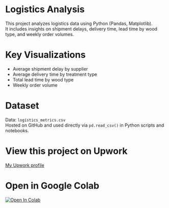 # Logistics Analysis

This project analyzes logistics data using Python (Pandas, Matplotlib).  
It includes insights on shipment delays, delivery time, lead time by wood type, and weekly order volumes.

# Key Visualizations
- Average shipment delay by supplier
- Average delivery time by treatment type
- Total lead time by wood type
- Weekly order volume

# Dataset
Data: `logistics_metrics.csv`  
Hosted on GitHub and used directly via `pd.read_csv()` in Python scripts and notebooks.

# View this project on Upwork
[My Upwork profile](https://www.upwork.com/freelancers/~0152af1106a52493d6)

# Open in Google Colab
[![Open In Colab](https://colab.research.google.com/assets/colab-badge.svg)](https://colab.research.google.com/github/Andrei-analyst/logistics-analysis/blob/main/logistics_metrics.ipynb)


